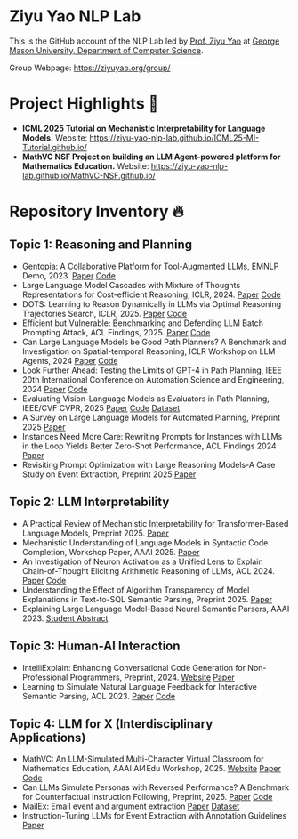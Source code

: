 # Ziyu Yao NLP Lab

This is the GitHub account of the NLP Lab led by [Prof. Ziyu Yao](https://ziyuyao.org/) at [George Mason University, Department of Computer Science](https://cs.gmu.edu/). 

Group Webpage: https://ziyuyao.org/group/

# Project Highlights :star2:
- **ICML 2025 Tutorial on Mechanistic Interpretability for Language Models.** Website: https://ziyu-yao-nlp-lab.github.io/ICML25-MI-Tutorial.github.io/
- **MathVC NSF Project on building an LLM Agent-powered platform for Mathematics Education.** Website: https://ziyu-yao-nlp-lab.github.io/MathVC-NSF.github.io/


# Repository Inventory :fire:
## Topic 1: Reasoning and Planning
- Gentopia: A Collaborative Platform for Tool-Augmented LLMs, EMNLP Demo, 2023. [Paper](https://aclanthology.org/2023.emnlp-demo.20.pdf) [Code](https://github.com/Gentopia-AI/Gentopia)
- Large Language Model Cascades with Mixture of Thoughts Representations for Cost-efficient Reasoning, ICLR, 2024. [Paper](https://arxiv.org/pdf/2310.03094) [Code](https://github.com/MurongYue/LLM_MoT_cascade)
- DOTS: Learning to Reason Dynamically in LLMs via Optimal Reasoning Trajectories Search, ICLR, 2025. [Paper](https://arxiv.org/pdf/2410.03864) [Code](https://github.com/MurongYue/DOTS)
- Efficient but Vulnerable: Benchmarking and Defending LLM Batch Prompting Attack, ACL Findings, 2025. [Paper](https://arxiv.org/pdf/2503.15551) [Code](https://github.com/MurongYue/BatchSafeBench)
- Can Large Language Models be Good Path Planners? A Benchmark and Investigation on Spatial-temporal Reasoning, ICLR Workshop on LLM Agents, 2024 [Paper](https://arxiv.org/abs/2310.03249) [Code](https://github.com/MohamedAghzal/llms-as-path-planners)
- Look Further Ahead: Testing the Limits of GPT-4 in Path Planning, IEEE 20th International Conference on Automation Science and Engineering, 2024 [Paper](https://arxiv.org/abs/2406.12000) [Code](https://github.com/MohamedAghzal/llms-as-path-planners)
- Evaluating Vision-Language Models as Evaluators in Path Planning, IEEE/CVF CVPR, 2025 [Paper](https://arxiv.org/abs/2406.12000) [Code](https://github.com/MohamedAghzal/PathEval) [Dataset](https://huggingface.co/datasets/maghzal/PathEval)
- A Survey on Large Language Models for Automated Planning, Preprint 2025 [Paper](https://arxiv.org/abs/2502.12435)
- Instances Need More Care: Rewriting Prompts for Instances with LLMs in the Loop Yields Better Zero-Shot Performance, ACL Findings 2024 [Paper](https://arxiv.org/abs/2310.02107)
- Revisiting Prompt Optimization with Large Reasoning Models-A Case Study on Event Extraction, Preprint 2025 [Paper](https://arxiv.org/abs/2504.07357)




## Topic 2: LLM Interpretability
- A Practical Review of Mechanistic Interpretability for Transformer-Based Language Models, Preprint 2025. [Paper](https://arxiv.org/abs/2407.02646)
- Mechanistic Understanding of Language Models in Syntactic Code Completion, Workshop Paper, AAAI 2025. [Paper](https://arxiv.org/pdf/2502.18499)
- An Investigation of Neuron Activation as a Unified Lens to Explain Chain-of-Thought Eliciting Arithmetic Reasoning of LLMs, ACL 2024. [Paper](https://aclanthology.org/2024.acl-long.387/) [Code](https://github.com/Dakingrai/neuron-analysis-cot-arithmetic-reasoning)
- Understanding the Effect of Algorithm Transparency of Model Explanations in Text-to-SQL Semantic Parsing, Preprint 2025. [Paper](https://arxiv.org/pdf/2410.16283)
- Explaining Large Language Model-Based Neural Semantic Parsers, AAAI 2023. [Student Abstract](https://ojs.aaai.org/index.php/AAAI/article/view/27014)

## Topic 3: Human-AI Interaction
- IntelliExplain: Enhancing Conversational Code Generation for Non-Professional Programmers, Preprint, 2024. [Website](https://hyan5.github.io/IntelliExplain/) [Paper](https://arxiv.org/pdf/2405.10250)
- Learning to Simulate Natural Language Feedback for Interactive Semantic Parsing, ACL 2023. [Paper](https://aclanthology.org/2023.acl-long.177.pdf) [Code](https://github.com/hyan5/Learning_to_Simulate_NL_Feedback)

## Topic 4: LLM for X (Interdisciplinary Applications)
- MathVC: An LLM-Simulated Multi-Character Virtual Classroom for Mathematics Education, AAAI AI4Edu Workshop, 2025. [Website](https://murongyue.github.io/MathVC.github.io/) [Paper](https://arxiv.org/pdf/2404.06711.pdf) [Code](https://github.com/MurongYue/MathVC)
- Can LLMs Simulate Personas with Reversed Performance? A Benchmark for Counterfactual Instruction Following, Preprint, 2025. [Paper](https://arxiv.org/pdf/2504.06460) [Code](https://github.com/Ziyu-Yao-NLP-Lab)
- MailEx: Email event and argument extraction [Paper](https://arxiv.org/abs/2305.13469) [Dataset](https://github.com/salokr/Email-Event-Extraction)
- Instruction-Tuning LLMs for Event Extraction with Annotation Guidelines [Paper](https://arxiv.org/abs/2502.16377)

